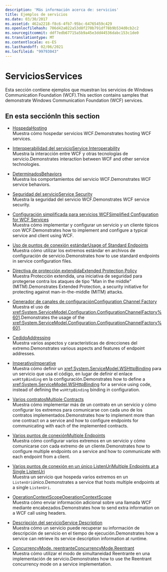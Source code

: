 ```yaml
---
description: 'Más información acerca de: servicios'
title: Ejemplos de servicios
ms.date: 03/30/2017
ms.assetid: 462a2218-f8c6-4fb7-95bc-64765459c429
ms.openlocfilehash: 706d42a022a53d8f270b791df78b9b534d0cb2c2
ms.sourcegitcommit: ddf7edb67715a5b9a45e3dd44536dabc153c1de0
ms.translationtype: MT
ms.contentlocale: es-ES
ms.lasthandoff: 02/06/2021
ms.locfileid: "99793043"
---
```

# <a name="services"></a><span data-ttu-id="3f50e-103">Servicios</span><span class="sxs-lookup"><span data-stu-id="3f50e-103">Services</span></span>

<span data-ttu-id="3f50e-104">Esta sección contiene ejemplos que muestran los servicios de Windows Communication Foundation (WCF).</span><span class="sxs-lookup"><span data-stu-id="3f50e-104">This section contains samples that demonstrate Windows Communication Foundation (WCF) services.</span></span>

## <a name="in-this-section"></a><span data-ttu-id="3f50e-105">En esta sección</span><span class="sxs-lookup"><span data-stu-id="3f50e-105">In this section</span></span>

- <span data-ttu-id="3f50e-106">[Hospeda](../feature-details/hosting.md)</span><span class="sxs-lookup"><span data-stu-id="3f50e-106">[Hosting](../feature-details/hosting.md)</span></span>\
<span data-ttu-id="3f50e-107">Muestra cómo hospedar servicios WCF.</span><span class="sxs-lookup"><span data-stu-id="3f50e-107">Demonstrates hosting WCF services.</span></span>

- <span data-ttu-id="3f50e-108">[Interoperabilidad del servicio](service-interoperability.md)</span><span class="sxs-lookup"><span data-stu-id="3f50e-108">[Service Interoperability](service-interoperability.md)</span></span>\
<span data-ttu-id="3f50e-109">Muestra la interacción entre WCF y otras tecnologías de servicio.</span><span class="sxs-lookup"><span data-stu-id="3f50e-109">Demonstrates interaction between WCF and other service technologies.</span></span>

- <span data-ttu-id="3f50e-110">[Determinados](behaviors.md)</span><span class="sxs-lookup"><span data-stu-id="3f50e-110">[Behaviors](behaviors.md)</span></span>\
<span data-ttu-id="3f50e-111">Muestra los comportamientos del servicio WCF.</span><span class="sxs-lookup"><span data-stu-id="3f50e-111">Demonstrates WCF service behaviors.</span></span>

- <span data-ttu-id="3f50e-112">[Seguridad del servicio](service-security.md)</span><span class="sxs-lookup"><span data-stu-id="3f50e-112">[Service Security](service-security.md)</span></span>\
<span data-ttu-id="3f50e-113">Muestra la seguridad del servicio WCF.</span><span class="sxs-lookup"><span data-stu-id="3f50e-113">Demonstrates WCF service security.</span></span>

- <span data-ttu-id="3f50e-114">[Configuración simplificada para servicios WCF](simplified-configuration-for-wcf-services.md)</span><span class="sxs-lookup"><span data-stu-id="3f50e-114">[Simplified Configuration for WCF Services](simplified-configuration-for-wcf-services.md)</span></span>\
<span data-ttu-id="3f50e-115">Muestra cómo implementar y configurar un servicio y un cliente típicos con WCF.</span><span class="sxs-lookup"><span data-stu-id="3f50e-115">Demonstrates how to implement and configure a typical service and client using WCF.</span></span>

- <span data-ttu-id="3f50e-116">[Uso de puntos de conexión estándar](usage-of-standard-endpoints.md)</span><span class="sxs-lookup"><span data-stu-id="3f50e-116">[Usage of Standard Endpoints](usage-of-standard-endpoints.md)</span></span>\
<span data-ttu-id="3f50e-117">Muestra cómo utilizar los extremos estándar en archivos de configuración de servicio.</span><span class="sxs-lookup"><span data-stu-id="3f50e-117">Demonstrates how to use standard endpoints in service configuration files.</span></span>

- <span data-ttu-id="3f50e-118">[Directiva de protección extendida](extended-protection-policy.md)</span><span class="sxs-lookup"><span data-stu-id="3f50e-118">[Extended Protection Policy](extended-protection-policy.md)</span></span>\
<span data-ttu-id="3f50e-119">Muestra Protección extendida, una iniciativa de seguridad para protegerse contra los ataques de tipo "Man in the middle" (MITM).</span><span class="sxs-lookup"><span data-stu-id="3f50e-119">Demonstrates Extended Protection, a security initiative for protecting against man-in-the-middle (MITM) attacks.</span></span>

- <span data-ttu-id="3f50e-120">[Generador de canales de configuración](configuration-channel-factory.md)</span><span class="sxs-lookup"><span data-stu-id="3f50e-120">[Configuration Channel Factory](configuration-channel-factory.md)</span></span>\
<span data-ttu-id="3f50e-121">Muestra el uso de <xref:System.ServiceModel.Configuration.ConfigurationChannelFactory%601>.</span><span class="sxs-lookup"><span data-stu-id="3f50e-121">Demonstrates the usage of the <xref:System.ServiceModel.Configuration.ConfigurationChannelFactory%601>.</span></span>

- <span data-ttu-id="3f50e-122">[Cedido](addressing.md)</span><span class="sxs-lookup"><span data-stu-id="3f50e-122">[Addressing](addressing.md)</span></span>\
<span data-ttu-id="3f50e-123">Muestra varios aspectos y características de direcciones del extremo.</span><span class="sxs-lookup"><span data-stu-id="3f50e-123">Demonstrates various aspects and features of endpoint addresses.</span></span>

- <span data-ttu-id="3f50e-124">[Imperativo](imperative.md)</span><span class="sxs-lookup"><span data-stu-id="3f50e-124">[Imperative](imperative.md)</span></span>\
<span data-ttu-id="3f50e-125">Muestra cómo definir un <xref:System.ServiceModel.WSHttpBinding> para un servicio que usa el código, en lugar de definir el enlace `wsHttpBinding` en la configuración.</span><span class="sxs-lookup"><span data-stu-id="3f50e-125">Demonstrates how to define a <xref:System.ServiceModel.WSHttpBinding> for a service using code, instead of defining the `wsHttpBinding` binding in configuration.</span></span>

- <span data-ttu-id="3f50e-126">[Varios contratos](multiple-contracts.md)</span><span class="sxs-lookup"><span data-stu-id="3f50e-126">[Multiple Contracts](multiple-contracts.md)</span></span>\
<span data-ttu-id="3f50e-127">Muestra cómo implementar más de un contrato en un servicio y cómo configurar los extremos para comunicarse con cada uno de los contratos implementados.</span><span class="sxs-lookup"><span data-stu-id="3f50e-127">Demonstrates how to implement more than one contract on a service and how to configure endpoints for communicating with each of the implemented contracts.</span></span>

- <span data-ttu-id="3f50e-128">[Varios puntos de conexión](multiple-endpoints.md)</span><span class="sxs-lookup"><span data-stu-id="3f50e-128">[Multiple Endpoints](multiple-endpoints.md)</span></span>\
<span data-ttu-id="3f50e-129">Muestra cómo configurar varios extremos en un servicio y cómo comunicarse con cada extremo de un cliente.</span><span class="sxs-lookup"><span data-stu-id="3f50e-129">Demonstrates how to configure multiple endpoints on a service and how to communicate with each endpoint from a client.</span></span>

- <span data-ttu-id="3f50e-130">[Varios puntos de conexión en un único ListenUri](multiple-endpoints-at-a-single-listenuri.md)</span><span class="sxs-lookup"><span data-stu-id="3f50e-130">[Multiple Endpoints at a Single ListenUri](multiple-endpoints-at-a-single-listenuri.md)</span></span>\
<span data-ttu-id="3f50e-131">Muestra un servicio que hospeda varios extremos en un `ListenUri`único.</span><span class="sxs-lookup"><span data-stu-id="3f50e-131">Demonstrates a service that hosts multiple endpoints at a single `ListenUri`.</span></span>

- <span data-ttu-id="3f50e-132">[OperationContextScope](operationcontextscope.md)</span><span class="sxs-lookup"><span data-stu-id="3f50e-132">[OperationContextScope](operationcontextscope.md)</span></span>\
<span data-ttu-id="3f50e-133">Muestra cómo enviar información adicional sobre una llamada WCF mediante encabezados.</span><span class="sxs-lookup"><span data-stu-id="3f50e-133">Demonstrates how to send extra information on a WCF call using headers.</span></span>

- <span data-ttu-id="3f50e-134">[Descripción del servicio](service-description.md)</span><span class="sxs-lookup"><span data-stu-id="3f50e-134">[Service Description](service-description.md)</span></span>\
<span data-ttu-id="3f50e-135">Muestra cómo un servicio puede recuperar su información de descripción de servicio en el tiempo de ejecución.</span><span class="sxs-lookup"><span data-stu-id="3f50e-135">Demonstrates how a service can retrieve its service description information at runtime.</span></span>

- <span data-ttu-id="3f50e-136">[ConcurrencyMode. reentrante](concurrencymode-reentrant.md)</span><span class="sxs-lookup"><span data-stu-id="3f50e-136">[ConcurrencyMode.Reentrant](concurrencymode-reentrant.md)</span></span>\
<span data-ttu-id="3f50e-137">Muestra cómo utilizar el modo de simultaneidad Reentrante en una implementación de servicio.</span><span class="sxs-lookup"><span data-stu-id="3f50e-137">Demonstrates how to use the Reentrant concurrency mode on a service implementation.</span></span>
